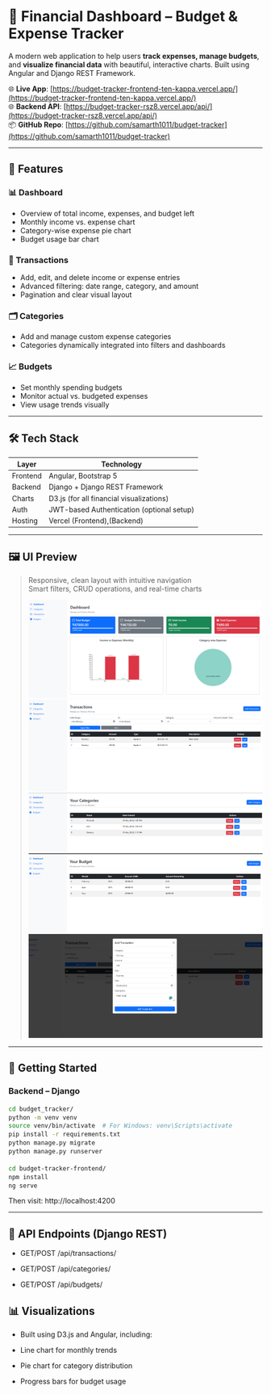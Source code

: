 # 💸 Financial Dashboard – Budget & Expense Tracker

A modern web application to help users **track expenses, manage budgets**, and **visualize financial data** with beautiful, interactive charts. Built using Angular and Django REST Framework.

🌐 **Live App**: [https://budget-tracker-frontend-ten-kappa.vercel.app/](https://budget-tracker-frontend-ten-kappa.vercel.app/)  
🌐 **Backend API**: [https://budget-tracker-rsz8.vercel.app/api/](https://budget-tracker-rsz8.vercel.app/api/)  
📦 **GitHub Repo**: [https://github.com/samarth1011/budget-tracker](https://github.com/samarth1011/budget-tracker)

---

## 🚀 Features

### 📊 Dashboard
- Overview of total income, expenses, and budget left
- Monthly income vs. expense chart
- Category-wise expense pie chart
- Budget usage bar chart

### 🧾 Transactions
- Add, edit, and delete income or expense entries
- Advanced filtering: date range, category, and amount
- Pagination and clear visual layout

### 🗂️ Categories
- Add and manage custom expense categories
- Categories dynamically integrated into filters and dashboards

### 📈 Budgets
- Set monthly spending budgets
- Monitor actual vs. budgeted expenses
- View usage trends visually

---

## 🛠 Tech Stack

| Layer     | Technology       |
|-----------|------------------|
| Frontend  | Angular, Bootstrap 5 |
| Backend   | Django + Django REST Framework |
| Charts    | D3.js (for all financial visualizations) |
| Auth      | JWT-based Authentication (optional setup) |
| Hosting   | Vercel (Frontend),(Backend) |

---

## 🖼️ UI Preview

> Responsive, clean layout with intuitive navigation  
> Smart filters, CRUD operations, and real-time charts  
>  
>![Dashboard](image.png)
>![Transactions](image-1.png)
>![Categories](image-2.png)
>![Budget](image-3.png)
>![Add Transaction](image-4.png)

---

## 🔧 Getting Started

### Backend – Django
```bash
cd budget_tracker/
python -m venv venv
source venv/bin/activate  # For Windows: venv\Scripts\activate
pip install -r requirements.txt
python manage.py migrate
python manage.py runserver

cd budget-tracker-frontend/
npm install
ng serve

```
Then visit: http://localhost:4200

---

## 🧪 API Endpoints (Django REST)

- GET/POST /api/transactions/

- GET/POST /api/categories/

- GET/POST /api/budgets/

## 📊 Visualizations

- Built using D3.js and Angular, including:

- Line chart for monthly trends

- Pie chart for category distribution

- Progress bars for budget usage


